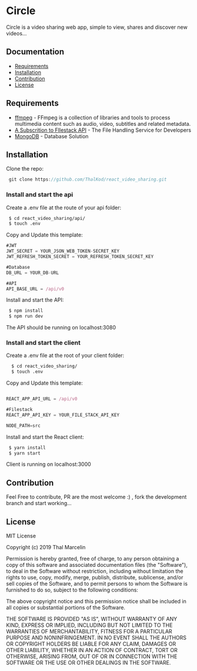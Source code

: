 # Circle

Circle is a video sharing web app, simple to view, shares and discover new videos...

## Documentation
* [Requirements](Requirements) 
* [Installation](Installation)
* [Contribution](Installation)
* [License](License)



## Requirements
* [ffmpeg](https://ffmpeg.org/) - FFmpeg is a collection of libraries and tools to process multimedia content such as audio, video, subtitles and related metadata.
* [A Subscrition to FIlestack API](https://www.filestack.com/) - The File Handling Service for Developers
* [MongoDB](https://www.mongodb.com/) - Database Solution

## Installation

Clone the repo:
```js
 git clone https://github.com/ThalKod/react_video_sharing.git
```
 ### Install and start the api
 
 Create a .env file at the route of your api folder:
 
 ```bash
  $ cd react_video_sharing/api/
  $ touch .env
 ```
 Copy and Update this template: 
 ```js
 #JWT
 JWT_SECRET = YOUR_JSON_WEB_TOKEN-SECRET_KEY
 JWT_REFRESH_TOKEN_SECRET = YOUR_REFRESH_TOKEN_SECRET_KEY

 #Database
 DB_URL = YOUR_DB-URL

 #API
 API_BASE_URL = /api/v0   
 ```
 Install and start the API:
```bash
 $ npm install
 $ npm run dev
```
The API should be running on localhost:3080

### Install and start the client

Create a .env file at the root of your client folder:

```bash
  $ cd react_video_sharing/
  $ touch .env
 ```
 
 Copy and Update this template: 
 ```js
 
 REACT_APP_API_URL = /api/v0
 
 #Filestack
 REACT_APP_API_KEY = YOUR_FILE_STACK_API_KEY

 NODE_PATH=src   
 ```
 Install and start the React client:
```bash
 $ yarn install
 $ yarn start
```
Client is running on localhost:3000

## Contribution

Feel Free to contribute, PR are the most welcome :) , fork the development branch and start working...

## License

MIT License

Copyright (c) 2019 Thal Marcelin

Permission is hereby granted, free of charge, to any person obtaining a copy
of this software and associated documentation files (the "Software"), to deal
in the Software without restriction, including without limitation the rights
to use, copy, modify, merge, publish, distribute, sublicense, and/or sell
copies of the Software, and to permit persons to whom the Software is
furnished to do so, subject to the following conditions:

The above copyright notice and this permission notice shall be included in all
copies or substantial portions of the Software.

THE SOFTWARE IS PROVIDED "AS IS", WITHOUT WARRANTY OF ANY KIND, EXPRESS OR
IMPLIED, INCLUDING BUT NOT LIMITED TO THE WARRANTIES OF MERCHANTABILITY,
FITNESS FOR A PARTICULAR PURPOSE AND NONINFRINGEMENT. IN NO EVENT SHALL THE
AUTHORS OR COPYRIGHT HOLDERS BE LIABLE FOR ANY CLAIM, DAMAGES OR OTHER
LIABILITY, WHETHER IN AN ACTION OF CONTRACT, TORT OR OTHERWISE, ARISING FROM,
OUT OF OR IN CONNECTION WITH THE SOFTWARE OR THE USE OR OTHER DEALINGS IN THE
SOFTWARE.
